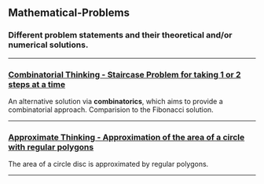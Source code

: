## Mathematical-Problems
### Different problem statements and their theoretical and/or numerical solutions.

---
### [**Combinatorial Thinking - Staircase Problem for taking 1 or 2 steps at a time**](https://nbviewer.jupyter.org/github/Gordi33/Mathematical-Problems/blob/master/CombinatorialThinking%20.ipynb)
An alternative solution via **combinatorics**, which aims to provide a combinatorial approach. Comparision to the Fibonacci solution.

---

### [**Approximate Thinking - Approximation of the area of a circle with regular polygons**](https://nbviewer.org/github/Gordi33/Mathematical-Problems/blob/master/ApproximateThinking.ipynb)
The area of a circle disc is approximated by regular polygons.

---